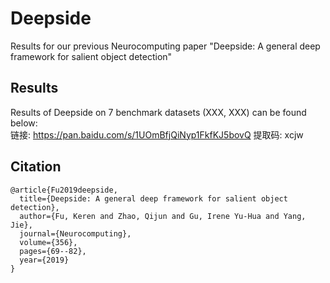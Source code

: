 # Deepside
Results for our previous Neurocomputing paper "Deepside: A general deep framework for salient object detection"

## Results
Results of Deepside on 7 benchmark datasets (XXX, XXX) can be found below:  
链接: https://pan.baidu.com/s/1UOmBfjQiNyp1FkfKJ5bovQ 提取码: xcjw  

## Citation
    @article{Fu2019deepside,
      title={Deepside: A general deep framework for salient object detection},
      author={Fu, Keren and Zhao, Qijun and Gu, Irene Yu-Hua and Yang, Jie},
      journal={Neurocomputing},
      volume={356},
      pages={69--82},
      year={2019}
    }
